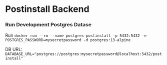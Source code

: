 # Postinstall Backend

### Run Development Postgres Datase
Run `docker run --rm --name postgres-postinstall -p 5432:5432 -e POSTGRES_PASSWORD=mysecretpassword -d postgres:13-alpine`

DB URL: `DATABASE_URL="postgres://postgres:mysecretpassword@localhost:5432/postinstall"`